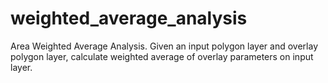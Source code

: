 # weighted_average_analysis
Area Weighted Average Analysis. Given an input polygon layer and overlay polygon layer, calculate weighted average of overlay parameters on input layer.
